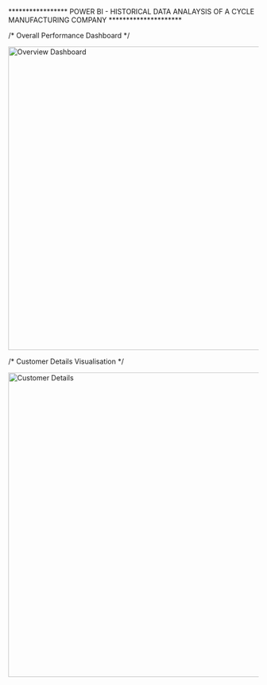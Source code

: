 ***************** POWER BI - HISTORICAL DATA ANALAYSIS OF A CYCLE MANUFACTURING COMPANY *********************

/* Overall Performance Dashboard */

<img width="609" alt="Overview Dashboard" src="https://user-images.githubusercontent.com/98869076/215241415-dc6340e0-59c7-4109-9a6e-ec9c9c1db8c2.PNG">


/* Customer Details Visualisation */

<img width="611" alt="Customer Details" src="https://user-images.githubusercontent.com/98869076/215241470-da15983b-f1a9-45a8-8e33-4ed5bafd669a.PNG">
